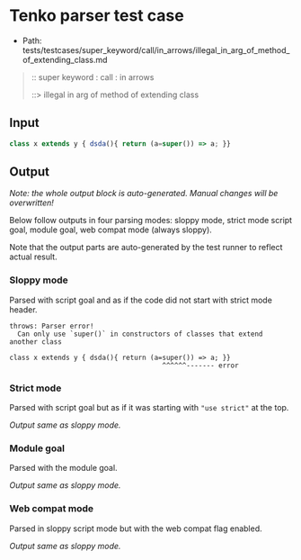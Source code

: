 # Tenko parser test case

- Path: tests/testcases/super_keyword/call/in_arrows/illegal_in_arg_of_method_of_extending_class.md

> :: super keyword : call : in arrows
>
> ::> illegal in arg of method of extending class

## Input


`````js
class x extends y { dsda(){ return (a=super()) => a; }}
`````

## Output

_Note: the whole output block is auto-generated. Manual changes will be overwritten!_

Below follow outputs in four parsing modes: sloppy mode, strict mode script goal, module goal, web compat mode (always sloppy).

Note that the output parts are auto-generated by the test runner to reflect actual result.

### Sloppy mode

Parsed with script goal and as if the code did not start with strict mode header.

`````
throws: Parser error!
  Can only use `super()` in constructors of classes that extend another class

class x extends y { dsda(){ return (a=super()) => a; }}
                                      ^^^^^^------- error
`````

### Strict mode

Parsed with script goal but as if it was starting with `"use strict"` at the top.

_Output same as sloppy mode._

### Module goal

Parsed with the module goal.

_Output same as sloppy mode._

### Web compat mode

Parsed in sloppy script mode but with the web compat flag enabled.

_Output same as sloppy mode._
